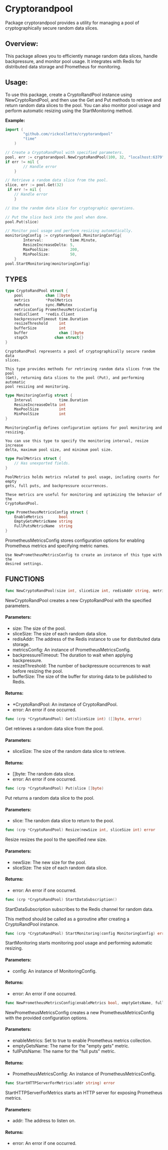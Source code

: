 # Cryptorandpool

Package cryptorandpool provides a utility for managing a pool of cryptographically secure random data slices.

## Overview: 
This package allows you to efficiently manage random data slices, handle backpressure, and monitor pool usage. It integrates with Redis for distributed data storage and Prometheus for monitoring.

## Usage: 
To use this package, create a CryptoRandPool instance using NewCryptoRandPool, and then use the Get and Put methods to retrieve and return random data slices to the pool. You can also monitor pool usage and perform
automatic resizing using the StartMonitoring method.

**Example:**
```go
import (
        "github.com/rickcollette/cryptorandpool"
        "time"
    )

// Create a CryptoRandPool with specified parameters.
pool, err := cryptorandpool.NewCryptoRandPool(100, 32, "localhost:6379", config, time.Second, 10, 50)
if err != nil {
        // Handle error
    }

// Retrieve a random data slice from the pool.
slice, err := pool.Get(32)
 if err != nil {
    // Handle error
    }

// Use the random data slice for cryptographic operations.

// Put the slice back into the pool when done.
pool.Put(slice)

// Monitor pool usage and perform resizing automatically.
monitoringConfig := cryptorandpool.MonitoringConfig{
        Interval:            time.Minute,
        ResizeIncreaseDelta: 5,
        MaxPoolSize:         200,
        MinPoolSize:         50,
    }
pool.StartMonitoring(monitoringConfig)
``````

## TYPES

```go
type CryptoRandPool struct {
	pool          chan []byte
	metrics       *PoolMetrics
	rwMutex       sync.RWMutex
	metricsConfig PrometheusMetricsConfig
	redisClient   *redis.Client
	backpressureTimeout time.Duration
    resizeThreshold     int
    bufferSize          int
    buffer              chan []byte
	stopCh			  chan struct{}
}
```
    CryptoRandPool represents a pool of cryptographically secure random data
    slices.

    This type provides methods for retrieving random data slices from the pool
    (Get), returning data slices to the pool (Put), and performing automatic
    pool resizing and monitoring.

```go
type MonitoringConfig struct {
	Interval            time.Duration
	ResizeIncreaseDelta int
	MaxPoolSize         int
	MinPoolSize         int
}
```
    MonitoringConfig defines configuration options for pool monitoring and
    resizing.

    You can use this type to specify the monitoring interval, resize increase
    delta, maximum pool size, and minimum pool size.

```go
type PoolMetrics struct {
	// Has unexported fields.
}
```
    PoolMetrics holds metrics related to pool usage, including counts for empty
    gets, full puts, and backpressure occurrences.

    These metrics are useful for monitoring and optimizing the behavior of the
    CryptoRandPool.

```go
type PrometheusMetricsConfig struct {
	EnableMetrics       bool
	EmptyGetsMetricName string
	FullPutsMetricName  string
}
```

PrometheusMetricsConfig stores configuration options for enabling Prometheus
    metrics and specifying metric names.

    Use NewPrometheusMetricsConfig to create an instance of this type with the
    desired settings.

## FUNCTIONS


```go
func NewCryptoRandPool(size int, sliceSize int, redisAddr string, metricsConfig PrometheusMetricsConfig, backpressureTimeout time.Duration, resizeThreshold, bufferSize int) (*CryptoRandPool, error)
```
NewCryptoRandPool creates a new CryptoRandPool with the specified parameters.
#### Parameters:
- size: The size of the pool.
- sliceSize: The size of each random data slice.
- redisAddr: The address of the Redis instance to use for distributed data storage.
- metricsConfig: An instance of PrometheusMetricsConfig.
- backpressureTimeout: The duration to wait when applying backpressure.
- resizeThreshold: The number of backpressure occurrences to wait before
        resizing the pool.
- bufferSize: The size of the buffer for storing data to be published to
        Redis.

#### Returns:
- *CryptoRandPool: An instance of CryptoRandPool.
- error: An error if one occurred.

```go
func (crp *CryptoRandPool) Get(sliceSize int) ([]byte, error)
```

Get retrieves a random data slice from the pool.
#### Parameters:
- sliceSize: The size of the random data slice to retrieve.

#### Returns:
- []byte: The random data slice.
- error: An error if one occurred.

```go
func (crp *CryptoRandPool) Put(slice []byte)
```
Put returns a random data slice to the pool.

#### Parameters:
- slice: The random data slice to return to the pool.

```go
func (crp *CryptoRandPool) Resize(newSize int, sliceSize int) error
```
Resize resizes the pool to the specified new size.

#### Parameters:
- newSize: The new size for the pool.
- sliceSize: The size of each random data slice.

#### Returns:
- error: An error if one occurred.

```go
func (crp *CryptoRandPool) StartDataSubscription()
```
StartDataSubscription subscribes to the Redis channel for random data.

This method should be called as a goroutine after creating a CryptoRandPool instance.

```go
func (crp *CryptoRandPool) StartMonitoring(config MonitoringConfig) error
```

StartMonitoring starts monitoring pool usage and performing automatic resizing.

#### Parameters:
- config: An instance of MonitoringConfig.

#### Returns:
- error: An error if one occurred.

```go
func NewPrometheusMetricsConfig(enableMetrics bool, emptyGetsName, fullPutsName string) PrometheusMetricsConfig
```
NewPrometheusMetricsConfig creates a new PrometheusMetricsConfig with the provided configuration options.

#### Parameters:
- enableMetrics: Set to true to enable Prometheus metrics collection.
- emptyGetsName: The name for the "empty gets" metric.
- fullPutsName: The name for the "full puts" metric.

#### Returns:
- PrometheusMetricsConfig: An instance of PrometheusMetricsConfig.


```go 
func StartHTTPServerForMetrics(addr string) error
```
StartHTTPServerForMetrics starts an HTTP server for exposing Prometheus metrics.

#### Parameters:
- addr: The address to listen on.

#### Returns:
- error: An error if one occurred.
